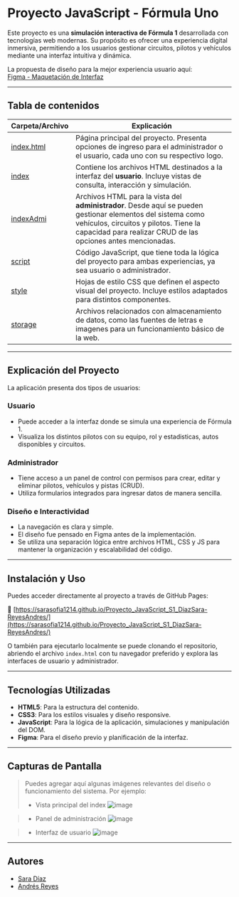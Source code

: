 
# Proyecto JavaScript - Fórmula Uno

Este proyecto es una **simulación interactiva de Fórmula 1** desarrollada con tecnologías web modernas. Su propósito es ofrecer una experiencia digital inmersiva, permitiendo a los usuarios gestionar circuitos, pilotos y vehículos mediante una interfaz intuitiva y dinámica.

La propuesta de diseño para la mejor experiencia usuario aquí:  
[Figma - Maquetación de Interfaz](https://www.figma.com/design/WfYrnILx1myV0PvUXSVn8v/Untitled?node-id=0-1&p=f&t=tHSSQDDcMy5IC21y-0)

---

## Tabla de contenidos

| Carpeta/Archivo                  | Explicación  |
|------------------------------|--------------|
| [index.html](index.html)        | Página principal del proyecto. Presenta opciones de ingreso para el administrador o el usuario, cada uno con su respectivo logo. |
| [index](./index)                | Contiene los archivos HTML destinados a la interfaz del **usuario**. Incluye vistas de consulta, interacción y simulación. |
| [indexAdmi](./indexAdmi)        | Archivos HTML para la vista del **administrador**. Desde aquí se pueden gestionar elementos del sistema como vehículos, circuitos y pilotos. Tiene la capacidad para realizar CRUD de las opciones antes mencionadas. |
| [script](./script)              | Código JavaScript, que tiene toda la lógica del proyecto para ambas experiencias, ya sea usuario o administrador. |
| [style](./style)                | Hojas de estilo CSS que definen el aspecto visual del proyecto. Incluye estilos adaptados para distintos componentes. |
| [storage](./storage)            | Archivos relacionados con almacenamiento de datos, como las fuentes de letras e imagenes para un funcionamiento básico de la web. |

---

## Explicación del Proyecto

La aplicación presenta dos tipos de usuarios:

### Usuario
- Puede acceder a la interfaz donde se simula una experiencia de Fórmula 1.
- Visualiza los distintos pilotos con su equipo, rol y estadisticas, autos disponibles y circuitos.


###  Administrador
- Tiene acceso a un panel de control con permisos para crear, editar y eliminar pilotos, vehículos y pistas (CRUD).
- Utiliza formularios integrados para ingresar datos de manera sencilla.

### Diseño e Interactividad
- La navegación es clara y simple.
- El diseño fue pensado en Figma antes de la implementación.
- Se utiliza una separación lógica entre archivos HTML, CSS y JS para mantener la organización y escalabilidad del código.

---

## Instalación y Uso

Puedes acceder directamente al proyecto a través de GitHub Pages:

🔗 [https://sarasofia1214.github.io/Proyecto_JavaScript_S1_DiazSara-ReyesAndres/](https://sarasofia1214.github.io/Proyecto_JavaScript_S1_DiazSara-ReyesAndres/)

O también para ejecutarlo localmente se puede clonando el repositorio, abriendo el archivo `index.html` con tu navegador preferido y explora las interfaces de usuario y administrador.

---

## Tecnologías Utilizadas

- **HTML5**: Para la estructura del contenido.
- **CSS3**: Para los estilos visuales y diseño responsive.
- **JavaScript**: Para la lógica de la aplicación, simulaciones y manipulación del DOM.
- **Figma**: Para el diseño previo y planificación de la interfaz.

---

## Capturas de Pantalla

> Puedes agregar aquí algunas imágenes relevantes del diseño o funcionamiento del sistema. Por ejemplo:
> - Vista principal del index
![image](https://github.com/user-attachments/assets/3f216000-fd7e-43b5-a4fb-ccfe35aeecea)

> - Panel de administración
![image](https://github.com/user-attachments/assets/ca48bb56-7b6c-4e3e-95b7-1f74f2e26bce)

> - Interfaz de usuario
![image](https://github.com/user-attachments/assets/d3ca9e52-479b-4f67-88a1-71c20c923c33)

---

## Autores

-  [Sara Díaz](https://github.com/Sarasofia1214)
-  [Andrés Reyes](https://github.com/andres8073562)

